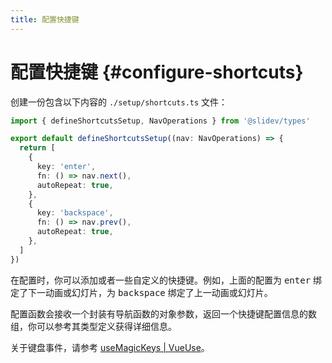 ```yaml
---
title: 配置快捷键
---
```


# 配置快捷键 {#configure-shortcuts}

<Environment type="client" />

创建一份包含以下内容的 `./setup/shortcuts.ts` 文件：

```ts
import { defineShortcutsSetup, NavOperations } from '@slidev/types'

export default defineShortcutsSetup((nav: NavOperations) => {
  return [
    {
      key: 'enter',
      fn: () => nav.next(),
      autoRepeat: true,
    },
    {
      key: 'backspace',
      fn: () => nav.prev(),
      autoRepeat: true,
    },
  ]
})
```

在配置时，你可以添加或者一些自定义的快捷键。例如，上面的配置为 <kbd>enter</kbd> 绑定了下一动画或幻灯片，为 <kbd>backspace</kbd> 绑定了上一动画或幻灯片。

配置函数会接收一个封装有导航函数的对象参数，返回一个快捷键配置信息的数组，你可以参考其类型定义获得详细信息。

关于键盘事件，请参考 [useMagicKeys | VueUse](https://vueuse.org/core/useMagicKeys/)。
